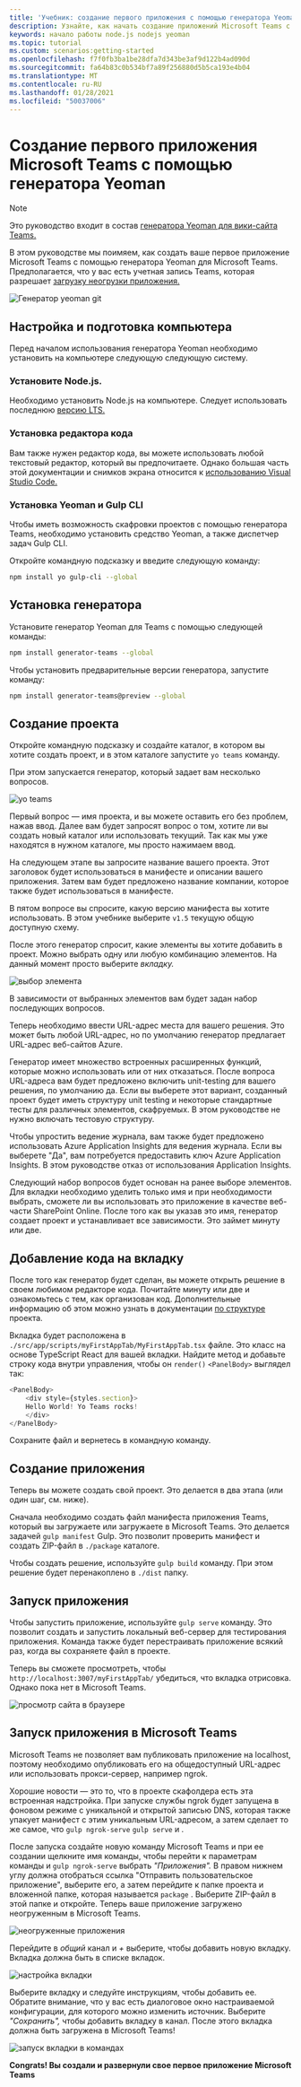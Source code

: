 ```yaml
---
title: 'Учебник: создание первого приложения с помощью генератора Yeoman'
description: Узнайте, как начать создание приложений Microsoft Teams с помощью генератора Yeoman.
keywords: начало работы node.js nodejs yeoman
ms.topic: tutorial
ms.custom: scenarios:getting-started
ms.openlocfilehash: f7f0fb3ba1be28dfa7d343be3af9d122b4ad090d
ms.sourcegitcommit: fa64b83c0b534bf7a89f256880d5b5ca193e4b04
ms.translationtype: MT
ms.contentlocale: ru-RU
ms.lasthandoff: 01/28/2021
ms.locfileid: "50037006"
---
```

# <a name="create-your-first-microsoft-teams-app-using-the-yeoman-generator"></a>Создание первого приложения Microsoft Teams с помощью генератора Yeoman

>[!Note]
>Это руководство входит в состав [генератора Yeoman для вики-сайта Teams.](https://github.com/OfficeDev/generator-teams/wiki/Build-Your-First-Microsoft-Teams-App)

В этом руководстве мы поимяем, как создать ваше первое приложение Microsoft Teams с помощью генератора Yeoman для Microsoft Teams. Предполагается, что у вас есть учетная запись Teams, которая разрешает [загрузку неогрузки приложения.](~/concepts/build-and-test/prepare-your-o365-tenant.md)

![Генератор yeoman git](~/assets/yeoman-demo.gif)

## <a name="setup-and-prepare-your-machine"></a>Настройка и подготовка компьютера

Перед началом использования генератора Yeoman необходимо установить на компьютере следующую следующую систему.

### <a name="install-nodejs"></a>Установите Node.js.

Необходимо установить Node.js на компьютере. Следует использовать последнюю [версию LTS.](https://nodejs.org)

### <a name="install-a-code-editor"></a>Установка редактора кода

Вам также нужен редактор кода, вы можете использовать любой текстовый редактор, который вы предпочитаете. Однако большая часть этой документации и снимков экрана относится к [использованию Visual Studio Code.](https://code.visualstudio.com)

### <a name="install-yeoman-and-gulp-cli"></a>Установка Yeoman и Gulp CLI

Чтобы иметь возможность скафровки проектов с помощью генератора Teams, необходимо установить средство Yeoman, а также диспетчер задач Gulp CLI.

Откройте командную подсказку и введите следующую команду:

```bash
npm install yo gulp-cli --global
```

## <a name="install-the-generator"></a>Установка генератора

Установите генератор Yeoman для Teams с помощью следующей команды:

```bash
npm install generator-teams --global
```

Чтобы установить предварительные версии генератора, запустите команду:

```bash
npm install generator-teams@preview --global
```

## <a name="generate-your-project"></a>Создание проекта

Откройте командную подсказку и создайте каталог, в котором вы хотите создать проект, и в этом каталоге запустите `yo teams` команду.

При этом запускается генератор, который задает вам несколько вопросов.

![yo teams](~/assets/yeoman-images/teams-first-app-1.png)

Первый вопрос — имя проекта, и вы можете оставить его без проблем, нажав ввод. Далее вам будет запросят вопрос о том, хотите ли вы создать новый каталог или использовать текущий. Так как мы уже находятся в нужном каталоге, мы просто нажимаем ввод.

На следующем этапе вы запросите название вашего проекта. Этот заголовок будет использоваться в манифесте и описании вашего приложения. Затем вам будет предложено название компании, которое также будет использоваться в манифесте.

В пятом вопросе вы спросите, какую версию манифеста вы хотите использовать. В этом учебнике выберите `v1.5` текущую общую доступную схему.

После этого генератор спросит, какие элементы вы хотите добавить в проект. Можно выбрать одну или любую комбинацию элементов. На данный момент просто выберите *вкладку.*

![выбор элемента](~/assets/yeoman-images/teams-first-app-2.png)

В зависимости от выбранных элементов вам будет задан набор последующих вопросов.

Теперь необходимо ввести URL-адрес места для вашего решения. Это может быть любой URL-адрес, но по умолчанию генератор предлагает URL-адрес веб-сайтов Azure.

Генератор имеет множество встроенных расширенных функций, которые можно использовать или от них отказаться. После вопроса URL-адреса вам будет предложено включить unit-testing для вашего решения, по умолчанию да. Если вы выберете этот вариант, созданный проект будет иметь структуру unit testing и некоторые стандартные тесты для различных элементов, скафруемых. В этом руководстве не нужно включать тестовую структуру.

Чтобы упростить ведение журнала, вам также будет предложено использовать Azure Application Insights для ведения журнала. Если вы выберете "Да", вам потребуется предоставить ключ Azure Application Insights. В этом руководстве отказ от использования Application Insights.

Следующий набор вопросов будет основан на ранее выборе элементов. Для вкладки необходимо уделить только имя и при необходимости выбрать, сможете ли вы использовать это приложение в качестве веб-части SharePoint Online. После того как вы указав это имя, генератор создает проект и устанавливает все зависимости. Это займет минуту или две.

## <a name="add-some-code-to-your-tab"></a>Добавление кода на вкладку

После того как генератор будет сделан, вы можете открыть решение в своем любимом редакторе кода. Почитайте минуту или две и ознакомьтесь с тем, как организован код. Дополнительные информацию об этом можно узнать в документации [по структуре](https://github.com/OfficeDev/generator-teams/wiki/Project-Structure) проекта.

Вкладка будет расположена в `./src/app/scripts/myFirstAppTab/MyFirstAppTab.tsx` файле. Это класс на основе TypeScript React для вашей вкладки. Найдите метод и добавьте строку кода внутри управления, чтобы он `render()` `<PanelBody>` выглядел так:

``` TypeScript
<PanelBody>
    <div style={styles.section}>
    Hello World! Yo Teams rocks!
    </div>
</PanelBody>
```

Сохраните файл и вернетесь в командную команду.

## <a name="build-your-app"></a>Создание приложения

Теперь вы можете создать свой проект. Это делается в два этапа (или один шаг, см. ниже).

Сначала необходимо создать файл манифеста приложения Teams, который вы загружаете или загружаете в Microsoft Teams. Это делается задачей `gulp manifest` Gulp. Это позволит проверить манифест и создать ZIP-файл в `./package` каталоге.

Чтобы создать решение, используйте `gulp build` команду. При этом решение будет перенакоплено в `./dist` папку. 

## <a name="run-your-app"></a>Запуск приложения

Чтобы запустить приложение, используйте `gulp serve` команду. Это позволит создать и запустить локальный веб-сервер для тестирования приложения. Команда также будет перестраивать приложение всякий раз, когда вы сохраняете файл в проекте. 

Теперь вы сможете просмотреть, чтобы `http://localhost:3007/myFirstAppTab/` убедиться, что вкладка отрисовка. Однако пока нет в Microsoft Teams.

![просмотр сайта в браузере](~/assets/yeoman-images/teams-first-app-3.png)

## <a name="run-your-app-in-microsoft-teams"></a>Запуск приложения в Microsoft Teams

Microsoft Teams не позволяет вам публиковать приложение на localhost, поэтому необходимо опубликовать его на общедоступный URL-адрес или использовать прокси-сервер, например ngrok.

Хорошие новости — это то, что в проекте скафолдера есть эта встроенная надстройка. При запуске службы ngrok будет запущена в фоновом режиме с уникальной и открытой записью DNS, которая также упакует манифест с этим уникальным URL-адресом, а затем сделает то же самое, что `gulp ngrok-serve` `gulp serve` и .

После запуска создайте новую команду Microsoft Teams и при ее создании щелкните имя команды, чтобы перейти к параметрам команды и `gulp ngrok-serve` выбрать *"Приложения".* В правом нижнем углу должна отобраться ссылка "Отправить пользовательское приложение", выберите его, а затем перейдите к папке проекта и вложенной папке, которая называется `package` . Выберите ZIP-файл в этой папке и откройте. Теперь ваше приложение загружено неогруженным в Microsoft Teams.

![неогруженные приложения](~/assets/yeoman-images/teams-first-app-4.png)

Перейдите в *общий* канал и *+* выберите, чтобы добавить новую вкладку. Вкладка должна быть в списке вкладок.

![настройка вкладки](~/assets/yeoman-images/teams-first-app-5.png)

Выберите вкладку и следуйте инструкциям, чтобы добавить ее. Обратите внимание, что у вас есть диалоговое окно настраиваемой конфигурации, для которого можно изменить источник. Выберите *"Сохранить",* чтобы добавить вкладку в канал. После этого вкладка должна быть загружена в Microsoft Teams!

![запуск вкладки в командах](~/assets/yeoman-images/teams-first-app-6.png)

**Congrats! Вы создали и развернули свое первое приложение Microsoft Teams**

